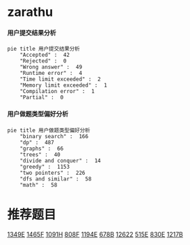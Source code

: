 # zarathu

<!-- tabs:start -->



#### **用户提交结果分析**

```mermaid
pie title 用户提交结果分析
    "Accepted" :  42
    "Rejected" :  0
    "Wrong answer" :  49
    "Runtime error" :  4
    "Time limit exceeded" :  2
    "Memory limit exceeded" :  1
    "Compilation error" :  1
    "Partial" :  0
```

#### **用户做题类型偏好分析**

```mermaid
pie title 用户做题类型偏好分析
    "binary search" :  166
    "dp" :  487
    "graphs" :  66
    "trees" :  40
    "divide and conquer" :  14
    "greedy" :  1153
    "two pointers" :  226
    "dfs and similar" :  58
    "math" :  58
```



<!-- tabs:end -->
# 推荐题目
[1349E](https://codeforces.com/contest/1349/problem/E)
[1465F](https://codeforces.com/contest/1465/problem/F)
[1091H](https://codeforces.com/contest/1091/problem/H)
[808F](https://codeforces.com/contest/808/problem/F)
[1194E](https://codeforces.com/contest/1194/problem/E)
[678B](https://codeforces.com/contest/678/problem/B)
[12622](https://codeforces.com/contest/1262/problem/2)
[515E](https://codeforces.com/contest/515/problem/E)
[830E](https://codeforces.com/contest/830/problem/E)
[1217B](https://codeforces.com/contest/1217/problem/B)
